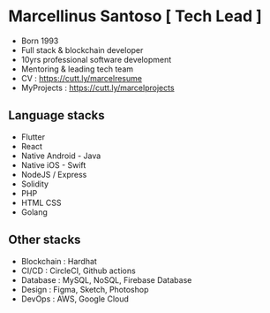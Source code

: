 # Marcellinus Santoso [ Tech Lead ]
- Born 1993
- Full stack & blockchain developer
- 10yrs professional software development
- Mentoring & leading tech team
- CV : https://cutt.ly/marcelresume
- MyProjects : https://cutt.ly/marcelprojects

## Language stacks
- Flutter
- React
- Native Android - Java
- Native iOS - Swift
- NodeJS / Express
- Solidity
- PHP
- HTML CSS
- Golang

## Other stacks
- Blockchain : Hardhat
- CI/CD : CircleCI, Github actions
- Database : MySQL, NoSQL, Firebase Database
- Design : Figma, Sketch, Photoshop
- DevOps : AWS, Google Cloud

